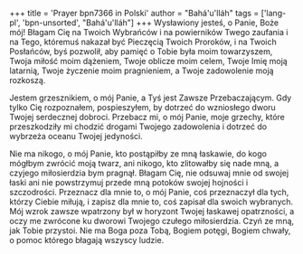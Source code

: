 +++
title = 'Prayer bpn7366 in Polski'
author = "Bahá'u'lláh"
tags = ['lang-pl', 'bpn-unsorted', "Bahá'u'lláh"]
+++
Wysławiony jesteś, o Panie, Boże mój! Błagam Cię na Twoich Wybrańców i na powierników Twego zaufania i na Tego, któremuś nakazał być Pieczęcią Twoich Proroków, i na Twoich Posłańców, byś pozwolił, aby pamięć o Tobie była moim towarzyszem, Twoja miłość moim dążeniem, Twoje oblicze moim celem, Twoje Imię moją latarnią, Twoje życzenie moim pragnieniem, a Twoje zadowolenie moją rozkoszą.
    
Jestem grzesznikiem, o mój Panie, a Tyś jest Zawsze Przebaczającym. Gdy tylko Cię rozpoznałem, pospieszyłem, by dotrzeć do wzniosłego dworu Twojej serdecznej dobroci. Przebacz mi, o mój Panie, moje grzechy, które przeszkodziły mi chodzić drogami Twojego zadowolenia i dotrzeć do wybrzeża oceanu Twojej jedyności.
    
Nie ma nikogo, o mój Panie, kto postąpiłby ze mną łaskawie, do kogo mógłbym zwrócić moją twarz, ani nikogo, kto zlitowałby się nade mną, a czyjego miłosierdzia bym pragnął. Błagam Cię, nie odsuwaj mnie od swojej łaski ani nie powstrzymuj przede mną potoków swojej hojności i szczodrości. Przeznacz dla mnie to, o mój Panie, coś przeznaczył dla tych, którzy Ciebie miłują, i zapisz dla mnie to, coś zapisał dla swoich wybranych. Mój wzrok zawsze wpatrzony był w horyzont Twojej łaskawej opatrzności, a oczy me zwrócone ku dworowi Twojego czułego miłosierdzia. Czyń ze mną, jak Tobie przystoi. Nie ma Boga poza Tobą, Bogiem potęgi, Bogiem chwały, o pomoc którego błagają wszyscy ludzie.
